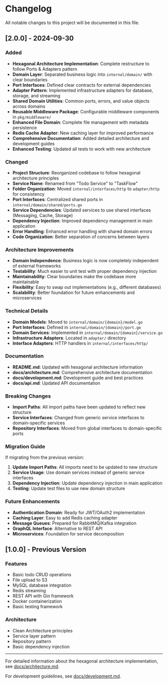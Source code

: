 # Changelog

All notable changes to this project will be documented in this file.

## [2.0.0] - 2024-09-30

### Added
- **Hexagonal Architecture Implementation**: Complete restructure to follow Ports & Adapters pattern
- **Domain Layer**: Separated business logic into `internal/domain/` with clear boundaries
- **Port Interfaces**: Defined clear contracts for external dependencies
- **Adapter Pattern**: Implemented infrastructure adapters for database, storage, and streaming
- **Shared Domain Utilities**: Common ports, errors, and value objects across domains
- **Reusable Middleware Package**: Configurable middleware components in `pkg/middleware/`
- **Enhanced File Domain**: Complete file management with metadata persistence
- **Redis Cache Adapter**: New caching layer for improved performance
- **Comprehensive Documentation**: Added detailed architecture and development guides
- **Enhanced Testing**: Updated all tests to work with new architecture

### Changed
- **Project Structure**: Reorganized codebase to follow hexagonal architecture principles
- **Service Name**: Renamed from "Todo Service" to "TaskFlow"
- **Folder Organization**: Moved `internal/interfaces/http` to `adapter/http` for consistency
- **Port Interfaces**: Centralized shared ports in `internal/domain/shared/ports.go`
- **Service Dependencies**: Updated services to use shared interfaces (Messaging, Cache, Storage)
- **Dependency Injection**: Improved dependency management in main application
- **Error Handling**: Enhanced error handling with shared domain errors
- **Code Organization**: Better separation of concerns between layers

### Architecture Improvements
- **Domain Independence**: Business logic is now completely independent of external frameworks
- **Testability**: Much easier to unit test with proper dependency injection
- **Maintainability**: Clear boundaries make the codebase more maintainable
- **Flexibility**: Easy to swap out implementations (e.g., different databases)
- **Scalability**: Better foundation for future enhancements and microservices

### Technical Details
- **Domain Models**: Moved to `internal/domain/{domain}/model.go`
- **Port Interfaces**: Defined in `internal/domain/{domain}/port.go`
- **Domain Services**: Implemented in `internal/domain/{domain}/service.go`
- **Infrastructure Adapters**: Located in `adapter/` directory
- **Interface Adapters**: HTTP handlers in `internal/interfaces/http/`

### Documentation
- **README.md**: Updated with hexagonal architecture information
- **docs/architecture.md**: Comprehensive architecture documentation
- **docs/development.md**: Development guide and best practices
- **docs/api.md**: Updated API documentation

### Breaking Changes
- **Import Paths**: All import paths have been updated to reflect new structure
- **Service Interfaces**: Changed from generic service interfaces to domain-specific services
- **Repository Interfaces**: Moved from global interfaces to domain-specific ports

### Migration Guide
If migrating from the previous version:

1. **Update Import Paths**: All imports need to be updated to new structure
2. **Service Usage**: Use domain services instead of generic service interfaces
3. **Dependency Injection**: Update dependency injection in main application
4. **Testing**: Update test files to use new domain structure

### Future Enhancements
- **Authentication Domain**: Ready for JWT/OAuth2 implementation
- **Caching Layer**: Easy to add Redis caching adapter
- **Message Queues**: Prepared for RabbitMQ/Kafka integration
- **GraphQL Interface**: Alternative to REST API
- **Microservices**: Foundation for service decomposition

## [1.0.0] - Previous Version

### Features
- Basic todo CRUD operations
- File upload to S3
- MySQL database integration
- Redis streaming
- REST API with Gin framework
- Docker containerization
- Basic testing framework

### Architecture
- Clean Architecture principles
- Service layer pattern
- Repository pattern
- Basic dependency injection

---

For detailed information about the hexagonal architecture implementation, see [docs/architecture.md](docs/architecture.md).

For development guidelines, see [docs/development.md](docs/development.md).
